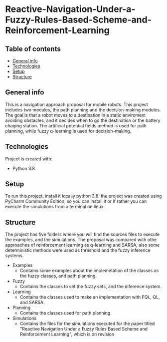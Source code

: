# Reactive-Navigation-Under-a-Fuzzy-Rules-Based-Scheme-and-Reinforcement-Learning


## Table of contents
* [General info](#general-info)
* [Technologies](#technologies)
* [Setup](#setup)
* [Structure](#structure)


## General info
This is a navigation approach proposal for mobile robots. This project includes two modules, the path planning and the decision-making modules. 
The goal is that a robot moves to a destination in a static enviroment avoiding obstacles, and it decides when to go the destination or the battery chaging station.
The artificial potential fields method is used for path planning, while fuzzy q-learning is used for decision-making.

	
## Technologies
Project is created with:
* Python 3.8
	
## Setup
To run this project, install it locally python 3.8. the project was created using PyCharm Community Edition, so you can install it or if rather you can execute the simulations from a terminal on linux.

## Structure

The project has five folders where you will find the sources files to execute the examples, and the simulations. The proposal was compared with othe approaches of 
reinforcement learning as q-learning and SARSA, also some deterministic methods were used as threshold and the fuzzy inference systems.

* Examples
  * Contains some examples about the implemetation of the classes as the fuzzy classes, and path planning.
* Fuzzy
  * Contains the classes to set the fuzzy sets, and the inference system.
* Learning
  * Contains the classes used to make an implementation with FQL, QL, and SARSA.
* Planning
  * Contains the classes used for path planning.
* Simulations
  * Contains the files for the simulations executed for the paper titled "Reactive Navigation Under a Fuzzy Rules Based Scheme and Reinforcement Learning", which is on revision
